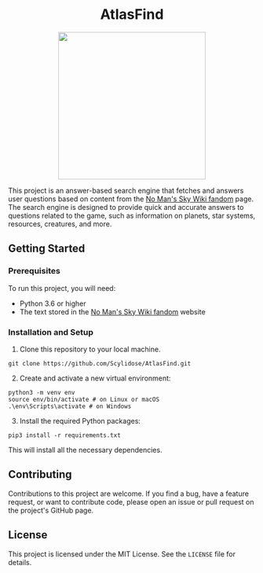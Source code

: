 <h1 align="center">AtlasFind</h1>

<p align="center">
 <img height="300" src="https://user-images.githubusercontent.com/28122432/222305987-945eed43-d1fe-4b6b-9ea5-1446ce0730ec.png">
</p>

This project is an answer-based search engine that fetches and answers user questions based on content from the [No Man's Sky Wiki fandom](https://nomanssky.fandom.com/wiki/No_Man%27s_Sky_Wiki) page. The search engine is designed to provide quick and accurate answers to questions related to the game, such as information on planets, star systems, resources, creatures, and more.

## Getting Started

### Prerequisites

To run this project, you will need:

* Python 3.6 or higher
* The text stored in the [No Man's Sky Wiki fandom](https://nomanssky.fandom.com/wiki/No_Man%27s_Sky_Wiki) website

### Installation and Setup

1. Clone this repository to your local machine.

```
git clone https://github.com/Scylidose/AtlasFind.git
```

2. Create and activate a new virtual environment:

```
python3 -m venv env
source env/bin/activate # on Linux or macOS
.\env\Scripts\activate # on Windows
```

3. Install the required Python packages:

```
pip3 install -r requirements.txt
```

This will install all the necessary dependencies.

## Contributing

Contributions to this project are welcome. If you find a bug, have a feature request, or want to contribute code, please open an issue or pull request on the project's GitHub page.

## License

This project is licensed under the MIT License. See the `LICENSE` file for details.
